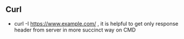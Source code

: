 ## Curl
- curl -I https://www.example.com/ , it is helpful to get only response header from server in more succinct way on CMD

